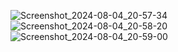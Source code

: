 
![Screenshot_2024-08-04_20-57-34](https://github.com/user-attachments/assets/b63600c4-f8f0-404d-afa9-745b5d09c111)
![Screenshot_2024-08-04_20-58-20](https://github.com/user-attachments/assets/051b7682-a268-4bd9-9447-efd601a97db7)
![Screenshot_2024-08-04_20-59-00](https://github.com/user-attachments/assets/8a60c006-35f7-4a3a-8091-187994e00275)
